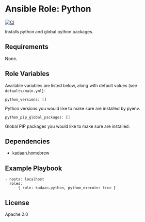 # Ansible Role: Python

[![CI][badge-gh-actions]][link-gh-actions]

Installs python and global python packages.

## Requirements

None.

## Role Variables

Available variables are listed below, along with default values (see `defaults/main.yml`):

    python_versions: []

Python versions you would like to make sure are installed by pyenv.

    python_pip_global_packages: []

Global PIP packages you would like to make sure are installed.

## Dependencies

  - [kadaan.homebrew](https://galaxy.ansible.com/kadaan/homebrew/)

## Example Playbook

    - hosts: localhost
      roles:
        - { role: kadaan.python, python_execute: true }

## License

Apache 2.0

[badge-gh-actions]: https://github.com/kadaan/ansible-role-python/workflows/CI/badge.svg?event=push
[link-gh-actions]: https://github.com/kadaan/ansible-role-python/actions?query=workflow%3ACI
